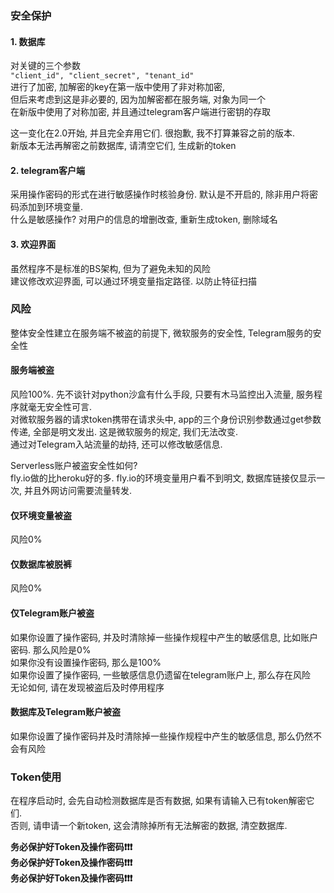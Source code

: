 ### 安全保护

#### 1. 数据库

对关键的三个参数  
`"client_id", "client_secret", "tenant_id"`  
进行了加密, 加解密的key在第一版中使用了非对称加密,  
但后来考虑到这是非必要的, 因为加解密都在服务端, 对象为同一个  
在新版中使用了对称加密, 并且通过telegram客户端进行密钥的存取

这一变化在2.0开始, 并且完全弃用它们. 很抱歉, 我不打算兼容之前的版本.   
新版本无法再解密之前数据库, 请清空它们, 生成新的token

#### 2. telegram客户端

采用操作密码的形式在进行敏感操作时核验身份.
默认是不开启的, 除非用户将密码添加到环境变量.  
什么是敏感操作? 对用户的信息的增删改查, 重新生成token, 删除域名

#### 3. 欢迎界面

虽然程序不是标准的BS架构, 但为了避免未知的风险  
建议修改欢迎界面, 可以通过环境变量指定路径. 以防止特征扫描

### 风险

整体安全性建立在服务端不被盗的前提下, 微软服务的安全性, Telegram服务的安全性

#### 服务端被盗

风险100%. 先不谈针对python沙盒有什么手段, 只要有木马监控出入流量, 服务程序就毫无安全性可言.  
对微软服务器的请求token携带在请求头中, app的三个身份识别参数通过get参数传递, 全部是明文发出.
这是微软服务的规定, 我们无法改变.  
通过对Telegram入站流量的劫持, 还可以修改敏感信息. 

Serverless账户被盗安全性如何?  
fly.io做的比heroku好的多. fly.io的环境变量用户看不到明文, 
数据库链接仅显示一次, 并且外网访问需要流量转发. 

#### 仅环境变量被盗
风险0%

#### 仅数据库被脱裤
风险0%

#### 仅Telegram账户被盗
如果你设置了操作密码, 并及时清除掉一些操作规程中产生的敏感信息, 比如账户密码.
那么风险是0%  
如果你没有设置操作密码, 那么是100%  
如果你设置了操作密码, 一些敏感信息仍遗留在telegram账户上, 那么存在风险  
无论如何, 请在发现被盗后及时停用程序

#### 数据库及Telegram账户被盗
如果你设置了操作密码并及时清除掉一些操作规程中产生的敏感信息, 那么仍然不会有风险

### Token使用
在程序启动时, 会先自动检测数据库是否有数据, 如果有请输入已有token解密它们.  
否则, 请申请一个新token, 这会清除掉所有无法解密的数据, 清空数据库.  

**务必保护好Token及操作密码❗❗❗**  
**务必保护好Token及操作密码❗❗❗**  
**务必保护好Token及操作密码❗❗❗**  
